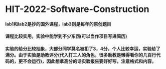 # HIT-2022-Software-Construction
#### lab1和lab2是抄的国外课程，lab3则是每年的原创题目
#### 课程比较实用，实验中能学到不少东西(可以当作项目写进简历)
#### 实验的给分比较抽象，大部分同学莫名被扣了3，4分。个人比较幸运，实验给了满分。由于实验是助教评分(代入打工人的角色，很多助教是懒得看你的几百行代码的，更不会运行)，因此想拿高分的话实验报告要好好写，注意格式和内容，
